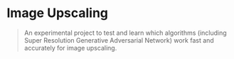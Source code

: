 # Image Upscaling
> An experimental project to test and learn which algorithms (including Super Resolution Generative Adversarial Network) work fast and accurately for image upscaling.
